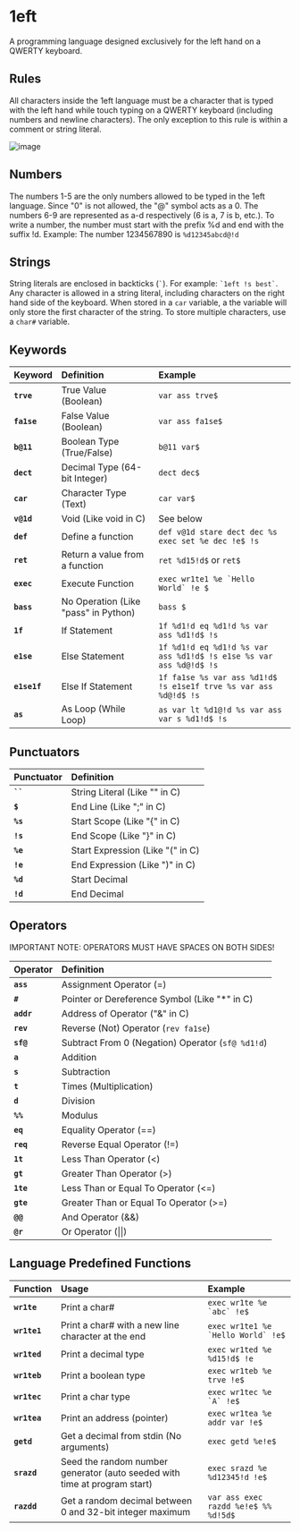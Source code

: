 # 1eft

A programming language designed exclusively for the left hand on a QWERTY keyboard.

## Rules

All characters inside the 1eft language must be a character that is typed with the left hand while touch typing on a QWERTY keyboard (including numbers and newline characters). The only exception to this rule is within a comment or string literal.

![image](https://github.com/user-attachments/assets/6c3abb7d-ddf4-4bf5-85a3-7f86a844b8f5)

## Numbers

The numbers 1-5 are the only numbers allowed to be typed in the 1eft language. Since "0" is not allowed, the "@" symbol acts as a 0. The numbers 6-9 are represented as a-d respectively (6 is a, 7 is b, etc.). To write a number, the number must start with the prefix %d and end with the suffix !d. Example: The number 1234567890 is ```%d12345abcd@!d```

## Strings

String literals are enclosed in backticks (``` ` ```). For example: ``` `1eft !s best` ```. Any character is allowed in a string literal, including characters on the right hand side of the keyboard. When stored in a ```car``` variable, a the variable will only store the first character of the string. To store multiple characters, use a ```char#``` variable.

## Keywords

| Keyword | Definition | Example |
|:-|:---|:---|
| **```trve```** | True Value (Boolean) | ```var ass trve$``` |
| **```fa1se```** | False Value (Boolean) | ```var ass fa1se$``` |
| **```b@11```** | Boolean Type (True/False) | ```b@11 var$``` |
| **```dect```** | Decimal Type (64-bit Integer) | ```dect dec$``` |
| **```car```** | Character Type (Text) | ```car var$``` |
| **```v@1d```** | Void (Like void in C) | See below |
| **```def```** | Define a function | ```def v@1d stare dect dec %s exec set %e dec !e$ !s```|
| **```ret```** | Return a value from a function | ```ret %d15!d$``` or ```ret$```|
| **```exec```** | Execute Function | ```exec wr1te1 %e `Hello World` !e $```|
| **```bass```** | No Operation (Like "pass" in Python) | ```bass $``` |
| **```1f```** | If Statement | ```1f %d1!d eq %d1!d %s var ass %d1!d$ !s``` |
| **```e1se```** | Else Statement | ```1f %d1!d eq %d1!d %s var ass %d1!d$ !s e1se %s var ass %d@!d$ !s``` |
| **```e1se1f```** | Else If Statement | ```1f fa1se %s var ass %d1!d$ !s e1se1f trve %s var ass %d@!d$ !s``` |
| **```as```** | As Loop (While Loop) | ```as var lt %d1@!d %s var ass var s %d1!d$ !s``` |

## Punctuators

| Punctuator | Definition |
|:-|:---|
| **``` `` ```** | String Literal (Like "" in C) |
| **```$```** | End Line (Like ";" in C) |
| **```%s```** | Start Scope (Like "{" in C) |
| **```!s```** | End Scope (Like "}" in C) |
| **```%e```** | Start Expression (Like "(" in C) |
| **```!e```** | End Expression (Like ")" in C) |
| **```%d```** | Start Decimal |
| **```!d```** | End Decimal |

## Operators

IMPORTANT NOTE: OPERATORS MUST HAVE SPACES ON BOTH SIDES!

| Operator | Definition |
|:-|:---|
| **```ass```** | Assignment Operator (=) |
| **```#```** | Pointer or Dereference Symbol (Like "*" in C) |
| **```addr```** | Address of Operator ("&" in C) |
| **```rev```** | Reverse (Not) Operator (```rev fa1se```)|
| **```sf@```** | Subtract From 0 (Negation) Operator (```sf@ %d1!d```) |
| **```a```** | Addition |
| **```s```** | Subtraction |
| **```t```** | Times (Multiplication) |
| **```d```** | Division |
| **```%%```** | Modulus |
| **```eq```** | Equality Operator (==) |
| **```req```** | Reverse Equal Operator (!=) |
| **```1t```** | Less Than Operator (<) |
| **```gt```** | Greater Than Operator (>) |
| **```1te```** | Less Than or Equal To Operator (<=) |
| **```gte```** | Greater Than or Equal To Operator (>=) |
| **```@@```** | And Operator (&&) |
| **```@r```** | Or Operator (\|\|) |

## Language Predefined Functions

| Function | Usage | Example |
|:-|:---|:---|
| **```wr1te```** | Print a char# | ```exec wr1te %e `abc` !e$```|
| **```wr1te1```** | Print a char# with a new line character at the end | ```exec wr1te1 %e `Hello World` !e$```|
| **```wr1ted```** | Print a decimal type | ```exec wr1ted %e %d15!d$ !e```|
| **```wr1teb```** | Print a boolean type | ```exec wr1teb %e trve !e$```|
| **```wr1tec```** | Print a char type | ```exec wr1tec %e `A` !e$```|
| **```wr1tea```** | Print an address (pointer) | ```exec wr1tea %e addr var !e$```|
| **```getd```** | Get a decimal from stdin (No arguments)| ```exec getd %e!e$```|
| **```srazd```** | Seed the random number generator (auto seeded with time at program start) | ```exec srazd %e %d12345!d !e$```|
| **```razdd```** | Get a random decimal between 0 and 32-bit integer maximum | ```var ass exec razdd %e!e$ %% %d!5d$``` |
